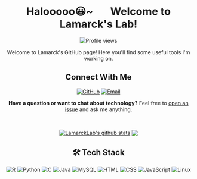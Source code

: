 <div align="center">
  
  # Halooooo😀~ &nbsp; &nbsp; &nbsp; Welcome to Lamarck's Lab!
  ![Profile views](https://komarev.com/ghpvc/?username=LamarckLab&color=brightgreen)

  Welcome to Lamarck's GitHub page! Here you'll find some useful tools I'm working on.

  ## Connect With Me
  [![GitHub](https://img.shields.io/badge/GitHub-LamarckLab-black?style=flat-square&logo=github)](https://github.com/LamarckLab)
  [![Email](https://img.shields.io/badge/Email-lamarckLab@163.com-red?style=flat-square&logo=gmail)](mailto:lamarckLab@163.com)

  **Have a question or want to chat about technology?** Feel free to [open an issue](https://github.com/LamarckLab/LamarckLab/issues) and ask me anything.

  <br>
  
  <a href="https://github.com/LamarckLab/github-readme-stats"><img align="center" src="https://github-readme-stats.vercel.app/api?username=LamarckLab&show_icons=true&include_all_commits=true&theme=dark&hide_border=true" alt="LamarckLab's github stats" /></a>
  <a href="https://github.com/LamarckLab/github-readme-stats"><img align="center" src="https://github-readme-stats.vercel.app/api/top-langs/?username=LamarckLab&layout=compact&theme=buefy&hide_border=true" /></a>

## 🛠️ Tech Stack

<div style="display: inline-block">
  <img src="https://img.shields.io/badge/-R-276DC3?logo=r&logoColor=white" alt="R" />
  <img src="https://img.shields.io/badge/-Python-3776AB?logo=python&logoColor=white" alt="Python" />
  <img src="https://img.shields.io/badge/-C-A8B9CC?logo=c&logoColor=white" alt="C" />
  <img src="https://img.shields.io/badge/-Java-007396?logo=java&logoColor=white" alt="Java" />
  <img src="https://img.shields.io/badge/-MySQL-4479A1?logo=mysql&logoColor=white" alt="MySQL" />
  <img src="https://img.shields.io/badge/-HTML-E34F26?logo=html5&logoColor=white" alt="HTML" />
  <img src="https://img.shields.io/badge/-CSS-1572B6?logo=css3&logoColor=white" alt="CSS" />
  <img src="https://img.shields.io/badge/-JavaScript-F7DF1E?logo=javascript&logoColor=black" alt="JavaScript" />
  <img src="https://img.shields.io/badge/-Linux-FCC624?logo=linux&logoColor=black" alt="Linux" />
</div>
</div>
